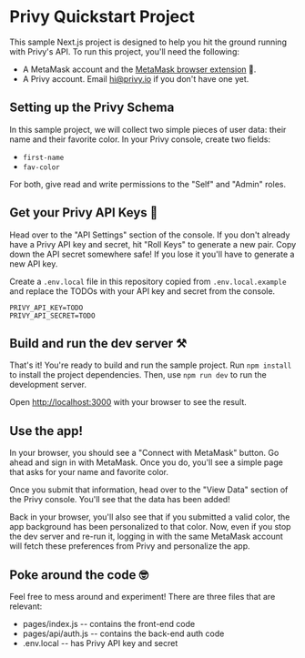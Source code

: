 # Privy Quickstart Project

This sample Next.js project is designed to help you hit the ground running with Privy's API. To run this project, you'll need the following:

* A MetaMask account and the [MetaMask browser extension](https://metamask.io/download/) 🦊. 
* A Privy account. Email hi@privy.io if you don't have one yet. 

## Setting up the Privy Schema

In this sample project, we will collect two simple pieces of user data: their name and their favorite color. In your Privy console, create two fields: 
- `first-name`
- `fav-color`

For both, give read and write permissions to the "Self" and "Admin" roles. 

## Get your Privy API Keys 🔑

Head over to the "API Settings" section of the console. If you don't already have a Privy API key and secret, hit "Roll Keys" to generate a new pair. Copy down the API secret somewhere safe! If you lose it you'll have to generate a new API key. 

Create a `.env.local` file in this repository copied from `.env.local.example` and replace the TODOs with your API key and secret from the console.

```
PRIVY_API_KEY=TODO
PRIVY_API_SECRET=TODO
```

## Build and run the dev server ⚒️

That's it! You're ready to build and run the sample project. Run ```npm install``` to install the project dependencies. Then, use ```npm run dev``` to run the development server. 

Open [http://localhost:3000](http://localhost:3000) with your browser to see the result.

## Use the app! 

In your browser, you should see a "Connect with MetaMask" button. Go ahead and sign in with MetaMask. Once you do, you'll see a simple page that asks for your name and favorite color.

Once you submit that information, head over to the "View Data" section of the Privy console. You'll see that the data has been added! 

Back in your browser, you'll also see that if you submitted a valid color, the app background has been personalized to that color. Now, even if you stop the dev server and re-run it, logging in with the same MetaMask account will fetch these preferences from Privy and personalize the app.

## Poke around the code 🤓

Feel free to mess around and experiment! There are three files that are relevant:
* pages/index.js -- contains the front-end code
* pages/api/auth.js -- contains the back-end auth code
* .env.local -- has Privy API key and secret
